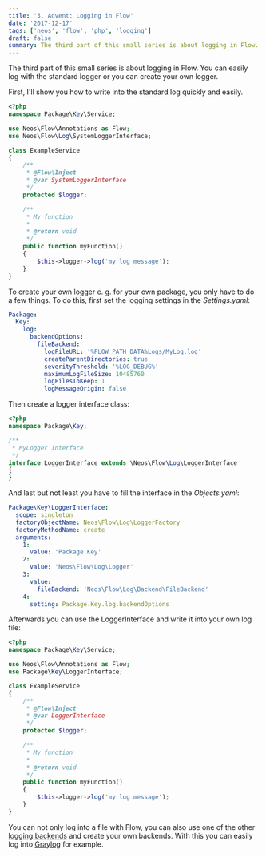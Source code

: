 ```yaml
---
title: '3. Advent: Logging in Flow'
date: '2017-12-17'
tags: ['neos', 'flow', 'php', 'logging']
draft: false
summary: The third part of this small series is about logging in Flow. You can easily log with the standard logger or you can create your own logger.
---
```


The third part of this small series is about logging in Flow. You can easily log with the standard logger or you can create your own logger.

First, I'll show you how to write into the standard log quickly and easily.  

```php
<?php
namespace Package\Key\Service;

use Neos\Flow\Annotations as Flow;
use Neos\Flow\Log\SystemLoggerInterface;

class ExampleService
{
    /**
     * @Flow\Inject
     * @var SystemLoggerInterface
     */
    protected $logger;

    /**
     * My function
     *
     * @return void
     */
    public function myFunction()
    {
        $this->logger->log('my log message');
    }
}
```

To create your own logger e. g. for your own package, you only have to do a few things. To do this, first set the logging settings in the _Settings.yaml_:  

```yaml
Package:
  Key:
    log:
      backendOptions:
        fileBackend:
          logFileURL: '%FLOW_PATH_DATA%Logs/MyLog.log'
          createParentDirectories: true
          severityThreshold: '%LOG_DEBUG%'
          maximumLogFileSize: 10485760
          logFilesToKeep: 1
          logMessageOrigin: false
```

Then create a logger interface class:  

```php
<?php
namespace Package\Key;

/**
 * MyLogger Interface
 */
interface LoggerInterface extends \Neos\Flow\Log\LoggerInterface
{
}
```

And last but not least you have to fill the interface in the _Objects.yaml_:  

```yaml
Package\Key\LoggerInterface:
  scope: singleton
  factoryObjectName: Neos\Flow\Log\LoggerFactory
  factoryMethodName: create
  arguments:
    1:
      value: 'Package.Key'
    2:
      value: 'Neos\Flow\Log\Logger'
    3:
      value:
        fileBackend: 'Neos\Flow\Log\Backend\FileBackend'
    4:
      setting: Package.Key.log.backendOptions
```

Afterwards you can use the LoggerInterface and write it into your own log file:  

```php
<?php
namespace Package\Key\Service;

use Neos\Flow\Annotations as Flow;
use Package\Key\LoggerInterface;

class ExampleService
{
    /**
     * @Flow\Inject
     * @var LoggerInterface
     */
    protected $logger;

    /**
     * My function
     *
     * @return void
     */
    public function myFunction()
    {
        $this->logger->log('my log message');
    }
}
```
You can not only log into a file with Flow, you can also use one of the other [logging backends](https://github.com/neos/flow-development-collection/tree/master/Neos.Flow.Log/Classes/Backend) and create your own backends. With this you can easily log into [Graylog](https://www.graylog.org/) for example.